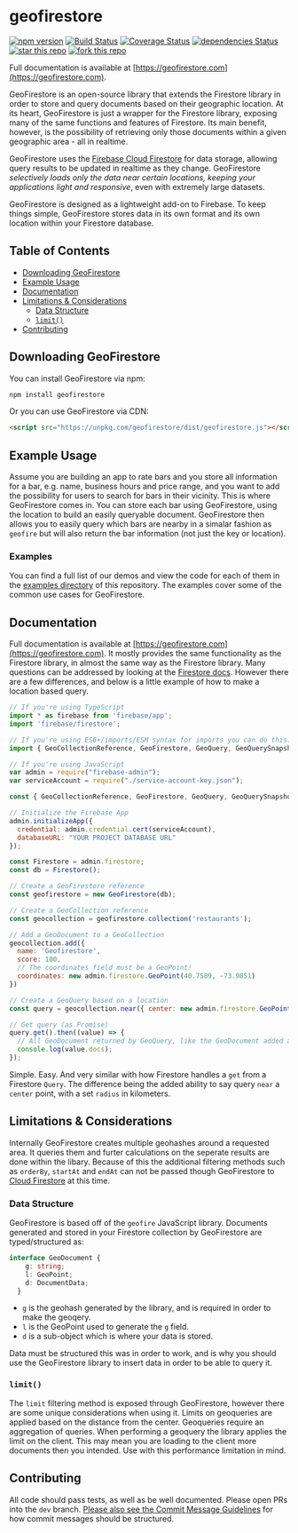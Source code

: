 # geofirestore

[![npm version](https://badge.fury.io/js/geofirestore.svg)](https://badge.fury.io/js/geofirestore) [![Build Status](https://travis-ci.org/geofirestore/geofirestore-js.svg?branch=master)](https://travis-ci.org/geofirestore/geofirestore-js) [![Coverage Status](https://coveralls.io/repos/github/geofirestore/geofirestore-js/badge.svg?branch=master)](https://coveralls.io/github/geofirestore/geofirestore-js?branch=master) [![dependencies Status](https://david-dm.org/geofirestore/geofirestore-js/status.svg)](https://david-dm.org/geofirestore/geofirestore-js) [![star this repo](https://githubbadges.com/star.svg?user=geofirestore&repo=geofirestore-js&style=flat)](https://github.com/geofirestore/geofirestore-js) [![fork this repo](https://githubbadges.com/fork.svg?user=geofirestore&repo=geofirestore-js&style=flat)](https://github.com/geofirestore/geofirestore-js/fork)

Full documentation is available at [https://geofirestore.com](https://geofirestore.com).

GeoFirestore is an open-source library that extends the Firestore library in order to store and query documents based on their geographic location. At its heart, GeoFirestore is just a wrapper for the Firestore library, exposing many of the same functions and features of Firestore. Its main benefit, however, is the possibility of retrieving only those documents within a given geographic area - all in realtime.

GeoFirestore uses the [Firebase Cloud Firestore](https://firebase.google.com/docs/firestore/) for data storage, allowing query results to be updated in realtime as they change. GeoFirestore *selectively loads only the data near certain locations, keeping your applications light and responsive*, even with extremely large datasets.

GeoFirestore is designed as a lightweight add-on to Firebase. To keep things simple, GeoFirestore stores data in its own format and its own location within your Firestore database.

## Table of Contents

* [Downloading GeoFirestore](#downloading-geofirestore)
* [Example Usage](#example-usage)
* [Documentation](#documentation)
* [Limitations & Considerations](#limitations--considerations)
  * [Data Structure](#data-structure)
  * [`limit()`](#limit)
* [Contributing](#contributing)

## Downloading GeoFirestore

You can install GeoFirestore via npm:

```bash
npm install geofirestore
```

Or you can use GeoFirestore via CDN:

```HTML
<script src="https://unpkg.com/geofirestore/dist/geofirestore.js"></script>
```

## Example Usage

Assume you are building an app to rate bars and you store all information for a bar, e.g. name, business hours and price range, and you want to add the possibility for users to search for bars in their vicinity. This is where GeoFirestore comes in. You can store each bar using GeoFirestore, using the location to build an easily queryable document. GeoFirestore then allows you to easily query which bars are nearby in a simalar fashion as `geofire` but will also return the bar information (not just the key or location).

### Examples

You can find a full list of our demos and view the code for each of them in the [examples directory](examples/) of this repository. The examples cover some of the common use cases for GeoFirestore.

## Documentation

Full documentation is available at [https://geofirestore.com](https://geofirestore.com). It mostly provides the same functionality as the Firestore library, in almost the same way as the Firestore library. Many questions can be addressed by looking at the [Firestore docs](https://firebase.google.com/docs/firestore/). However there are a few differences, and below is a little example of how to make a location based query.

```TypeScript
// If you're using TypeScript
import * as firebase from 'firebase/app';
import 'firebase/firestore';

// If you're using ES6+/imports/ESM syntax for imports you can do this:
import { GeoCollectionReference, GeoFirestore, GeoQuery, GeoQuerySnapshot } from 'geofirestore';
```

```Javascript
// If you're using JavaScript
var admin = require("firebase-admin");
var serviceAccount = require("./service-account-key.json");

const { GeoCollectionReference, GeoFirestore, GeoQuery, GeoQuerySnapshot } = require('geofirestore');

// Initialize the Firebase App
admin.initializeApp({
  credential: admin.credential.cert(serviceAccount),
  databaseURL: "YOUR PROJECT DATABASE URL"
});

const Firestore = admin.firestore;
const db = Firestore();

// Create a GeoFirestore reference
const geofirestore = new GeoFirestore(db);

// Create a GeoCollection reference
const geocollection = geofirestore.collection('restaurants');

// Add a GeoDocument to a GeoCollection
geocollection.add({
  name: 'Geofirestore',
  score: 100,
  // The coordinates field must be a GeoPoint!
  coordinates: new admin.firestore.GeoPoint(40.7589, -73.9851)
})

// Create a GeoQuery based on a location
const query = geocollection.near({ center: new admin.firestore.GeoPoint(40.7589, -73.9851), radius: 1000 });

// Get query (as Promise)
query.get().then((value) => {
  // All GeoDocument returned by GeoQuery, like the GeoDocument added above
  console.log(value.docs);
});
```

Simple. Easy. And very similar with how Firestore handles a `get` from a Firestore `Query`. The difference being the added ability to say query `near` a `center` point, with a set `radius` in kilometers.


## Limitations & Considerations

Internally GeoFirestore creates multiple geohashes around a requested area. It queries them and furter calculations on the seperate results are done within the libary. Because of this the additional filtering methods such as `orderBy`, `startAt` and `endAt` can not be passed though GeoFirestore to [Cloud Firestore](https://firebase.google.com/docs/firestore/) at this time.

### Data Structure

GeoFirestore is based off of the `geofire` JavaScript library. Documents generated and stored in your Firestore collection by GeoFirestore are typed/structured as:

```TypeScript
interface GeoDocument {
    g: string;
    l: GeoPoint;
    d: DocumentData;
  }
```

* `g` is the geohash generated by the library, and is required in order to make the geoqery.
* `l` is the GeoPoint used to generate the `g` field.
* `d` is a sub-object which is where your data is stored.

Data must be structured this was in order to work, and is why you should use the GeoFirestore library to insert data in order to be able to query it.

### `limit()`

The `limit` filtering method is exposed through GeoFirestore, however there are some unique considerations when using it. Limits on geoqueries are applied based on the distance from the center. Geoqueries require an aggregation of queries. When performing a geoquery the library applies the limit on the client. This may mean you are loading to the client more documents then you intended. Use with this performance limitation in mind.

## Contributing

All code should pass tests, as well as be well documented. Please open PRs into the `dev` branch. [Please also see the Commit Message Guidelines](CONTRIBUTING.md) for how commit messages should be structured.
